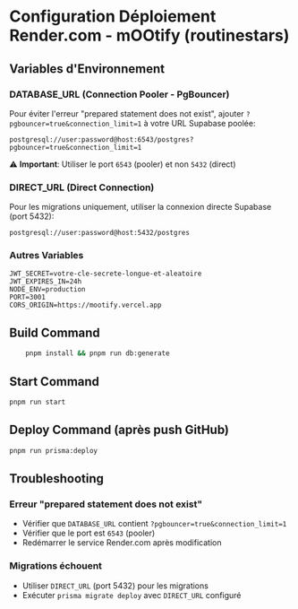 # Configuration Déploiement Render.com - mOOtify (routinestars)

## Variables d'Environnement

### DATABASE_URL (Connection Pooler - PgBouncer)
Pour éviter l'erreur "prepared statement does not exist", ajouter `?pgbouncer=true&connection_limit=1` à votre URL Supabase poolée:

```
postgresql://user:password@host:6543/postgres?pgbouncer=true&connection_limit=1
```

⚠️ **Important**: Utiliser le port `6543` (pooler) et non `5432` (direct)

### DIRECT_URL (Direct Connection)
Pour les migrations uniquement, utiliser la connexion directe Supabase (port 5432):

```
postgresql://user:password@host:5432/postgres
```

### Autres Variables
```
JWT_SECRET=votre-cle-secrete-longue-et-aleatoire
JWT_EXPIRES_IN=24h
NODE_ENV=production
PORT=3001
CORS_ORIGIN=https://mootify.vercel.app
```

## Build Command
```bash
    pnpm install && pnpm run db:generate
```

## Start Command
```bash
pnpm run start
```

## Deploy Command (après push GitHub)
```bash
pnpm run prisma:deploy
```

## Troubleshooting

### Erreur "prepared statement does not exist"
- Vérifier que `DATABASE_URL` contient `?pgbouncer=true&connection_limit=1`
- Vérifier que le port est `6543` (pooler)
- Redémarrer le service Render.com après modification

### Migrations échouent
- Utiliser `DIRECT_URL` (port 5432) pour les migrations
- Exécuter `prisma migrate deploy` avec `DIRECT_URL` configuré

